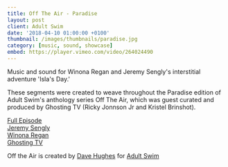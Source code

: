 ```yaml
---
title: Off The Air - Paradise
layout: post
client: Adult Swim
date: '2018-04-10 01:00:00 +0100'
thumbnail: /images/thumbnails/paradise.jpg
category: [music, sound, showcase]
embed: https://player.vimeo.com/video/264024490
---
```


Music and sound for Winona Regan and Jeremy Sengly's interstitial adventure 'Isla's Day.'

These segments were created to weave throughout the Paradise edition of Adult Swim's anthology series Off The Air, which was guest curated and produced by Ghosting TV (Ricky Jonnson Jr and Kristel Brinshot).

[Full Episode](https://www.youtube.com/watch?v=A0bSFpfZ3wQ)  
[Jeremy Sengly](http://jeremysengly.tumblr.com/)  
[Winona Regan](http://winonaregan.com/)  
[Ghosting TV](http://ghosting.tv/)  

Off the Air is created by [Dave Hughes](https://vimeo.com/davehughes) for [Adult Swim](https://www.adultswim.com/)   
